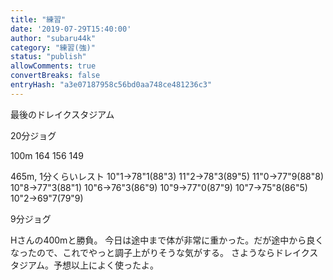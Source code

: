 ```yaml
---
title: "練習"
date: '2019-07-29T15:40:00'
author: "subaru44k"
category: "練習(強)"
status: "publish"
allowComments: true
convertBreaks: false
entryHash: "a3e07187958c56bd0aa748ce481236c3"
---
```

最後のドレイクスタジアム

20分ジョグ

100m
164
156
149

465m, 1分くらいレスト
10"1→78"1(88"3)
11"2→78"3(89"5)
11"0→77"9(88"8)
10"8→77"3(88"1)
10"6→76"3(86"9)
10"9→77"0(87"9)
10"7→75"8(86"5)
10"2→69"7(79"9)

9分ジョグ

Hさんの400mと勝負。
今日は途中まで体が非常に重かった。だが途中から良くなったので、これでやっと調子上がりそうな気がする。
さようならドレイクスタジアム。予想以上によく使ったよ。
